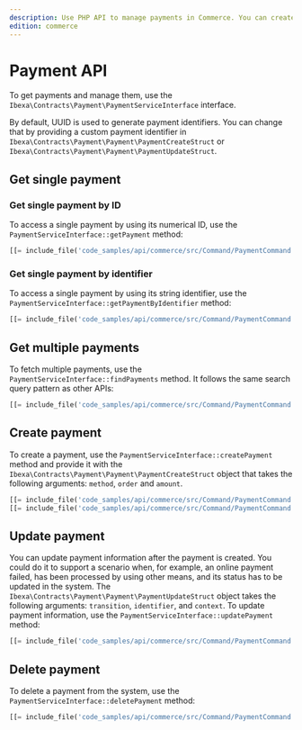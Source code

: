 ```yaml
---
description: Use PHP API to manage payments in Commerce. You can create, update and delete payments.
edition: commerce
---
```


# Payment API

To get payments and manage them, use the `Ibexa\Contracts\Payment\PaymentServiceInterface` interface.

By default, UUID is used to generate payment identifiers. 
You can change that by providing a custom payment identifier in `Ibexa\Contracts\Payment\Payment\PaymentCreateStruct` or `Ibexa\Contracts\Payment\Payment\PaymentUpdateStruct`.

## Get single payment 

### Get single payment by ID

To access a single payment by using its numerical ID, use the `PaymentServiceInterface::getPayment` method:

``` php
[[= include_file('code_samples/api/commerce/src/Command/PaymentCommand.php', 60, 64) =]]
```

### Get single payment by identifier

To access a single payment by using its string identifier, use the `PaymentServiceInterface::getPaymentByIdentifier` method:

``` php
[[= include_file('code_samples/api/commerce/src/Command/PaymentCommand.php', 66, 70) =]]
```

## Get multiple payments

To fetch multiple payments, use the `PaymentServiceInterface::findPayments` method. 
It follows the same search query pattern as other APIs:

``` php
[[= include_file('code_samples/api/commerce/src/Command/PaymentCommand.php', 72, 88) =]]
```

## Create payment

To create a payment, use the `PaymentServiceInterface::createPayment` method and provide it with 
the `Ibexa\Contracts\Payment\Payment\PaymentCreateStruct` object that takes the following arguments: `method`, `order` and `amount`.

``` php
[[= include_file('code_samples/api/commerce/src/Command/PaymentCommand.php', 94, 94) =]]
[[= include_file('code_samples/api/commerce/src/Command/PaymentCommand.php', 101, 104) =]]
```

## Update payment

You can update payment information after the payment is created. 
You could do it to support a scenario when, for example, an online payment failed, has been processed by using other means, and its status has to be updated in the system. 
The `Ibexa\Contracts\Payment\Payment\PaymentUpdateStruct` object takes the following arguments: `transition`, `identifier`, and `context`.
To update payment information, use the `PaymentServiceInterface::updatePayment` method:

``` php
[[= include_file('code_samples/api/commerce/src/Command/PaymentCommand.php', 106, 112) =]]
```

## Delete payment

To delete a payment from the system, use the `PaymentServiceInterface::deletePayment` method:
``` php
[[= include_file('code_samples/api/commerce/src/Command/PaymentCommand.php', 114, 115) =]]
```
